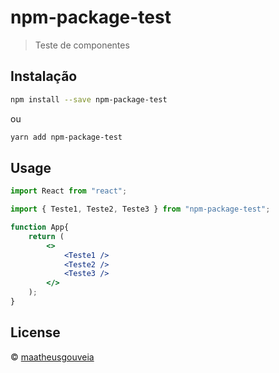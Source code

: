 # npm-package-test

> Teste de componentes

## Instalação

```bash
npm install --save npm-package-test
```

ou

```bash
yarn add npm-package-test
```

## Usage

```jsx
import React from "react";

import { Teste1, Teste2, Teste3 } from "npm-package-test";

function App{
	return (
		<>
			<Teste1 />
			<Teste2 />
			<Teste3 />
		</>
	);
}
```

## License

© [maatheusgouveia](https://github.com/maatheusgouveia)
